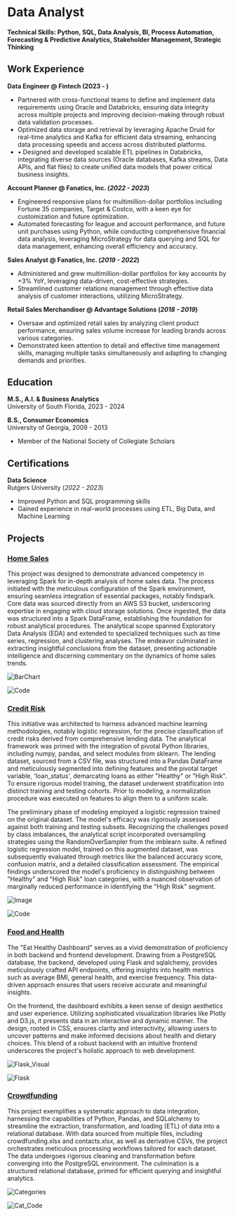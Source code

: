 # Data Analyst

#### Technical Skills: Python, SQL, Data Analysis, BI, Process Automation, Forecasting & Predictive Analytics, Stakeholder Management, Strategic Thinking

## Work Experience
**Data Engineer @ Fintech (2023 - )**
- Partnered with cross-functional teams to define and implement data requirements using Oracle and Databricks, ensuring data integrity across multiple projects and improving decision-making through robust data validation processes.
- Optimized data storage and retrieval by leveraging Apache Druid for real-time analytics and Kafka for efficient data streaming, enhancing data processing speeds and access across distributed platforms.
- •	Designed and developed scalable ETL pipelines in Databricks, integrating diverse data sources (Oracle databases, Kafka streams, Data APIs, and flat files) to create unified data models that power critical business insights.
  
**Account Planner @ Fanatics, Inc. (_2022 - 2023_)**
- Engineered responsive plans for multimillion-dollar portfolios including Fortune 35 companies, Target & Costco, with a keen eye for customization and future optimization.
- Automated forecasting for league and account performance, and future unit purchases using Python, while conducting comprehensive financial data analysis, leveraging MicroStrategy for data querying and SQL for data 
  management, enhancing overall efficiency and accuracy.

**Sales Analyst @ Fanatics, Inc. (_2019 - 2022_)**
- Administered and grew multimillion-dollar portfolios for key accounts by +3% YoY, leveraging data-driven, cost-effective strategies. 
- Streamlined customer relations management through effective data analysis of customer interactions, utilizing MicroStrategy.

**Retail Sales Merchandiser @ Advantage Solutions (_2018 - 2019_)**
- Oversaw and optimized retail sales by analyzing client product performance, ensuring sales volume increase for leading brands across various categories. 
- Demonstrated keen attention to detail and effective time management skills, managing multiple tasks simultaneously and adapting to changing demands and priorities.


## Education							       		
**M.S., A.I. & Business Analytics**<br>
University of South Florida, 2023 - 2024

**B.S., Consumer Economics**<br>
University of Georgia, 2009 - 2013  
- Member of the National Society of Collegiate Scholars


## Certifications							       		
**Data Science**<br>
  Rutgers University (_2022 - 2023_)
  - Improved Python and SQL programming skills
  - Gained experience in real-world processes using ETL, Big Data, and Machine Learning




## Projects
### [Home Sales](https://github.com/bauzaj/Home_Sales)
This project was designed to demonstrate advanced competency in leveraging Spark for in-depth analysis of home sales data. The process initiated with the meticulous configuration of the Spark environment, ensuring seamless integration of essential packages, notably findspark. Core data was sourced directly from an AWS S3 bucket, underscoring expertise in engaging with cloud storage solutions. Once ingested, the data was structured into a Spark DataFrame, establishing the foundation for robust analytical procedures. The analytical scope spanned Exploratory Data Analysis (EDA) and extended to specialized techniques such as time series, regression, and clustering analyses. The endeavor culminated in extracting insightful conclusions from the dataset, presenting actionable intelligence and discerning commentary on the dynamics of home sales trends.

![BarChart](/assets/img/homesales.png)  

![Code](/assets/img/pyspark.png)



### [Credit Risk](https://github.com/bauzaj/credit-risk-classification)
This initiative was architected to harness advanced machine learning methodologies, notably logistic regression, for the precise classification of credit risks derived from comprehensive lending data. The analytical framework was primed with the integration of pivotal Python libraries, including numpy, pandas, and select modules from sklearn. The lending dataset, sourced from a CSV file, was structured into a Pandas DataFrame and meticulously segmented into defining features and the pivotal target variable, 'loan_status', demarcating loans as either "Healthy" or "High Risk". To ensure rigorous model training, the dataset underwent stratification into distinct training and testing cohorts. Prior to modeling, a normalization procedure was executed on features to align them to a uniform scale.

The preliminary phase of modeling employed a logistic regression trained on the original dataset. The model's efficacy was rigorously assessed against both training and testing subsets. Recognizing the challenges posed by class imbalances, the analytical script incorporated oversampling strategies using the RandomOverSampler from the imblearn suite. A refined logistic regression model, trained on this augmented dataset, was subsequently evaluated through metrics like the balanced accuracy score, confusion matrix, and a detailed classification assessment. The empirical findings underscored the model's proficiency in distinguishing between "Healthy" and "High Risk" loan categories, with a nuanced observation of marginally reduced performance in identifying the "High Risk" segment.

![Image](/assets/img/risk.png)

![Code](/assets/img/regress.png)


### [Food and Health](https://github.com/bauzaj/Eat-Health-Module)
The "Eat Healthy Dashboard" serves as a vivid demonstration of proficiency in both backend and frontend development. Drawing from a PostgreSQL database, the backend, developed using Flask and sqlalchemy, provides meticulously crafted API endpoints, offering insights into health metrics such as average BMI, general health, and exercise frequency. This data-driven approach ensures that users receive accurate and meaningful insights.

On the frontend, the dashboard exhibits a keen sense of design aesthetics and user experience. Utilizing sophisticated visualization libraries like Plotly and D3.js, it presents data in an interactive and dynamic manner. The design, rooted in CSS, ensures clarity and interactivity, allowing users to uncover patterns and make informed decisions about health and dietary choices. This blend of a robust backend with an intuitive frontend underscores the project's holistic approach to web development.


![Flask_Visual](/assets/img/bmi2.png)  

![Flask](/assets/img/flaskapi.png)


### [Crowdfunding](https://github.com/bauzaj/Crowdfunding_Analysis)
This project exemplifies a systematic approach to data integration, harnessing the capabilities of Python, Pandas, and SQLalchemy to streamline the extraction, transformation, and loading (ETL) of data into a relational database. With data sourced from multiple files, including crowdfunding.xlsx and contacts.xlsx, as well as derivative CSVs, the project orchestrates meticulous processing workflows tailored for each dataset. The data undergoes rigorous cleaning and transformation before converging into the PostgreSQL environment. The culmination is a structured relational database, primed for efficient querying and insightful analytics.



![Categories](/assets/img/crwd.png)

![Cat_Code](/assets/img/crwdqry.png)
